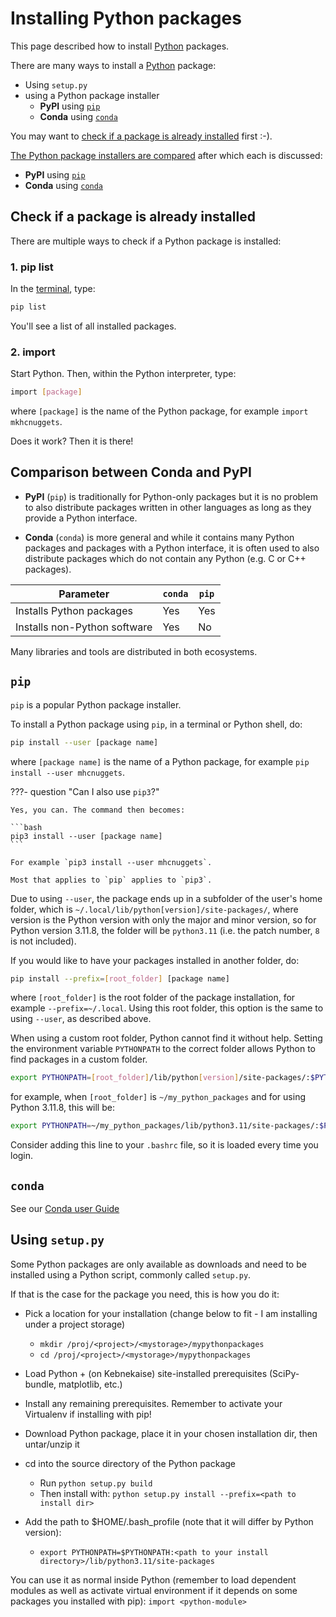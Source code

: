 # Installing Python packages

This page described how to install [Python](python.md) packages.

There are many ways to install a [Python](python.md) package:

- Using `setup.py`
- using a Python package installer
    - **PyPI** using [`pip`](#pip)
    - **Conda** using [`conda`](#conda)

You may want to [check if a package is already installed](#check-if-a-package-is-already-installed) first :-).

[The Python package installers are compared](#comparison-between-conda-and-pypi)
after which each is discussed:

- **PyPI** using [`pip`](#pip)
- **Conda** using [`conda`](#conda)

## Check if a package is already installed

There are multiple ways to check if a Python package is installed:

### 1. pip list

In the [terminal](../software/terminal.md), type:

```bash
pip list
```

You'll see a list of all installed packages.

### 2. import

Start Python. Then, within the Python interpreter, type:

```bash
import [package]
```

where `[package]` is the name of the Python package,
for example `import mkhcnuggets`.

Does it work? Then it is there!

## Comparison between Conda and PyPI

- **PyPI** (`pip`) is traditionally for Python-only packages but it is no problem to
also distribute packages written in other languages as long as they provide a
Python interface.

- **Conda** (`conda`) is more general and while it contains many Python packages and
packages with a Python interface, it is often used to also distribute packages
which do not contain any Python (e.g. C or C++ packages).

Parameter                    | `conda` | `pip`
-----------------------------|---------|-------
Installs Python packages     | Yes     | Yes
Installs non-Python software | Yes     | No

Many libraries and tools are distributed in both ecosystems.

## `pip`

`pip` is a popular Python package installer.

To install a Python package using `pip`,
in a terminal or Python shell, do:

```bash
pip install --user [package name]
```

where `[package name]` is the name of a Python package,
for example `pip install --user mhcnuggets`.

???- question "Can I also use `pip3`?"

    Yes, you can. The command then becomes:

    ```bash
    pip3 install --user [package name]
    ```

    For example `pip3 install --user mhcnuggets`.

    Most that applies to `pip` applies to `pip3`.

Due to using `--user`, the package ends up in
a subfolder of the user's home folder, which is `~/.local/lib/python[version]/site-packages/`,
where version is the Python version with only the major and minor version,
so for Python version 3.11.8, the folder will be `python3.11` (i.e. the patch number,
`8` is not included).

If you would like to have your packages installed in another folder, do:

```bash
pip install --prefix=[root_folder] [package name]
```

where `[root_folder]` is the root folder of the package installation,
for example `--prefix=~/.local`.
Using this root folder, this option is the same to using `--user`,
as described above.

When using a custom root folder, Python cannot find it without help.
Setting the environment variable `PYTHONPATH` to the correct folder
allows Python to find packages in a custom folder.

```bash
export PYTHONPATH=[root_folder]/lib/python[version]/site-packages/:$PYTHONPATH.
```

for example, when `[root_folder]` is `~/my_python_packages` and for using Python
3.11.8, this will be:

```bash
export PYTHONPATH=~/my_python_packages/lib/python3.11/site-packages/:$PYTHONPATH.
```

Consider adding this line to your `.bashrc` file,
so it is loaded every time you login.

## `conda`

See our [Conda user Guide](../software/conda.md)

## Using `setup.py`

Some Python packages are only available as downloads
and need to be installed using a Python script,
commonly called `setup.py`.

If that is the case for the package you need, this is how you do it:

- Pick a location for your installation
  (change below to fit - I am installing under a project storage)

    - ``mkdir /proj/<project>/<mystorage>/mypythonpackages``
    - ``cd /proj/<project>/<mystorage>/mypythonpackages``

- Load Python + (on Kebnekaise) site-installed prerequisites (SciPy-bundle, matplotlib, etc.)
- Install any remaining prerequisites. Remember to activate your Virtualenv if installing with pip!
- Download Python package, place it in your chosen installation dir, then untar/unzip it
- cd into the source directory of the Python package

    - Run ``python setup.py build``
    - Then install with: ``python setup.py install --prefix=<path to install dir>``

- Add the path to $HOME/.bash_profile (note that it will differ by Python version):

    - `export PYTHONPATH=$PYTHONPATH:<path to your install directory>/lib/python3.11/site-packages`

You can use it as normal inside Python (remember to load dependent modules as well as activate virtual environment if it depends on some packages you installed with pip): ``import <python-module>``
